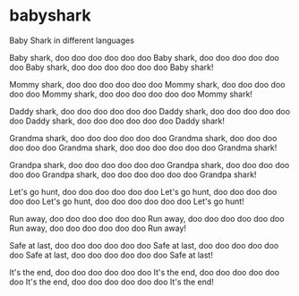 # babyshark
Baby Shark in different languages

Baby shark, doo doo doo doo doo doo
Baby shark, doo doo doo doo doo doo
Baby shark, doo doo doo doo doo doo
Baby shark!

Mommy shark, doo doo doo doo doo doo
Mommy shark, doo doo doo doo doo doo
Mommy shark, doo doo doo doo doo doo
Mommy shark!

Daddy shark, doo doo doo doo doo doo
Daddy shark, doo doo doo doo doo doo
Daddy shark, doo doo doo doo doo doo
Daddy shark!

Grandma shark, doo doo doo doo doo doo
Grandma shark, doo doo doo doo doo doo
Grandma shark, doo doo doo doo doo doo
Grandma shark!

Grandpa shark, doo doo doo doo doo doo
Grandpa shark, doo doo doo doo doo doo
Grandpa shark, doo doo doo doo doo doo
Grandpa shark!

Let's go hunt, doo doo doo doo doo doo
Let's go hunt, doo doo doo doo doo doo
Let's go hunt, doo doo doo doo doo doo
Let's go hunt!

Run away, doo doo doo doo doo doo
Run away, doo doo doo doo doo doo
Run away, doo doo doo doo doo doo
Run away!

Safe at last, doo doo doo doo doo doo
Safe at last, doo doo doo doo doo doo
Safe at last, doo doo doo doo doo doo
Safe at last!

It's the end, doo doo doo doo doo doo
It's the end, doo doo doo doo doo doo
It's the end, doo doo doo doo doo doo
It's the end!
